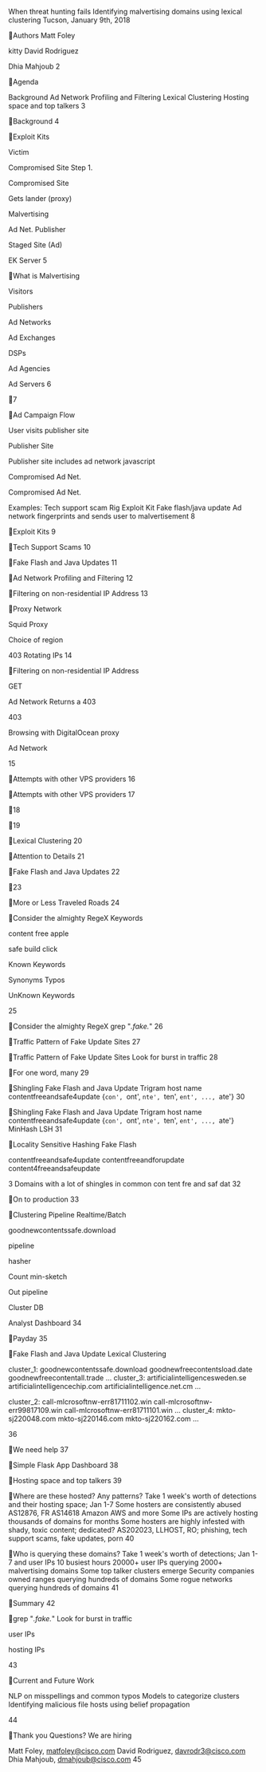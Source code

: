 When threat hunting fails
Identifying malvertising domains using lexical clustering
Tucson, January 9th, 2018

Authors
Matt Foley

kitty David Rodriguez

Dhia Mahjoub
2

Agenda

Background Ad Network Profiling and Filtering Lexical Clustering Hosting space and top talkers
3

Background
4

Exploit Kits

Victim

Compromised Site
Step 1.

Compromised Site

Gets lander (proxy)

Malvertising

Ad Net. Publisher

Staged Site (Ad)

EK Server
5

What is Malvertising

Visitors

Publishers

Ad Networks

Ad Exchanges

DSPs

Ad Agencies

Ad Servers
6

7

Ad Campaign Flow

User visits publisher site

Publisher Site

Publisher site includes ad network javascript

Compromised Ad Net.

Compromised Ad Net.

Examples: Tech support scam Rig Exploit Kit Fake flash/java update
Ad network fingerprints and sends user to malvertisement
8

Exploit Kits
9

Tech Support Scams
10

Fake Flash and Java Updates
11

Ad Network Profiling and Filtering
12

Filtering on non-residential IP Address
13

Proxy Network

Squid Proxy

Choice of region

403
Rotating IPs
14

Filtering on non-residential IP Address

GET

Ad Network Returns a 403

403

Browsing with DigitalOcean
proxy

Ad Network

15

Attempts with other VPS providers
16

Attempts with other VPS providers
17

18

19

Lexical Clustering
20

Attention to Details
21

Fake Flash and Java Updates
22

23

More or Less Traveled Roads
24

Consider the almighty RegeX Keywords

content free
apple

safe build
click

Known Keywords

Synonyms Typos

UnKnown Keywords

25

Consider the almighty RegeX
grep "*.fake.*"
26

Traffic Pattern of Fake Update Sites
27

Traffic Pattern of Fake Update Sites
Look for burst in traffic
28

For one word, many
29

Shingling Fake Flash and Java Update
Trigram host name contentfreeandsafe4update {`con', `ont', `nte', `ten', `ent', ..., `ate'}
30

Shingling Fake Flash and Java Update
Trigram host name contentfreeandsafe4update {`con', `ont', `nte', `ten', `ent', ..., `ate'}
MinHash LSH
31

Locality Sensitive Hashing Fake Flash

contentfreeandsafe4update contentfreeandforupdate content4freeandsafeupdate

3 Domains with a lot of shingles in common
con tent fre and saf dat
32

On to production
33

Clustering Pipeline Realtime/Batch

goodnewcontentssafe.download

pipeline

hasher

Count min-sketch

Out pipeline

Cluster DB

Analyst Dashboard
34

Payday
35

Fake Flash and Java Update Lexical Clustering

cluster_1: goodnewcontentssafe.download goodnewfreecontentsload.date goodnewfreecontentall.trade ...
cluster_3: artificialintelligencesweden.se artificialintelligencechip.com artificialintelligence.net.cm ...

cluster_2: call-mlcrosoftnw-err81711102.win call-mlcrosoftnw-err99817109.win call-mlcrosoftnw-err81711101.win ...
cluster_4: mkto-sj220048.com mkto-sj220146.com mkto-sj220162.com ...

36

We need help
37

Simple Flask App Dashboard
38

Hosting space and top talkers
39

Where are these hosted? Any patterns?
 Take 1 week's worth of detections and their hosting space; Jan 1-7
 Some hosters are consistently abused
AS12876, FR AS14618 Amazon AWS and more Some IPs are actively hosting thousands of domains for months
 Some hosters are highly infested with shady, toxic content; dedicated?
AS202023, LLHOST, RO; phishing, tech support scams, fake updates, porn
40

Who is querying these domains?
 Take 1 week's worth of detections; Jan 1-7 and user IPs
 10 busiest hours
20000+ user IPs querying 2000+ malvertising domains
 Some top talker clusters emerge
Security companies owned ranges querying hundreds of domains Some rogue networks querying hundreds of domains
41

Summary
42

grep "*.fake.*"
Look for burst in traffic

user IPs

hosting IPs

43

Current and Future Work

NLP on misspellings and common typos Models to categorize clusters Identifying malicious file hosts using belief propagation

44

Thank you Questions? We are hiring

Matt Foley, matfoley@cisco.com David Rodriguez, davrodr3@cisco.com Dhia Mahjoub, dmahjoub@cisco.com
45

